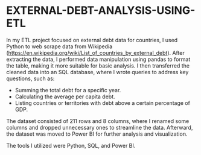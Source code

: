 # EXTERNAL-DEBT-ANALYSIS-USING-ETL

In my ETL project focused on external debt data for countries, I used Python to web scrape data from Wikipedia (https://en.wikipedia.org/wiki/List_of_countries_by_external_debt). After extracting the data, I performed data manipulation using pandas to format the table, making it more suitable for basic analysis. I then transferred the cleaned data into an SQL database, where I wrote queries to address key questions, such as:

- Summing the total debt for a specific year.
- Calculating the average per capita debt.
- Listing countries or territories with debt above a certain percentage of GDP.

The dataset consisted of 211 rows and 8 columns, where I renamed some columns and dropped unnecessary ones to streamline the data. Afterward, the dataset was moved to Power BI for further analysis and visualization.

The tools I utilized were Python, SQL, and Power BI.
